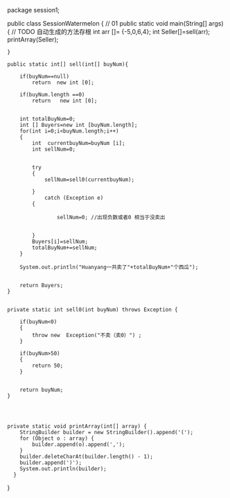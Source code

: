 package session1;

public class SessionWatermelon {
// 01
	public static void main(String[] args) {
		// TODO 自动生成的方法存根
		int arr []= {-5,0,6,4};
		int Seller[]=sell(arr);
		printArray(Seller);
		
		
	}

	public static int[] sell(int[] buyNum){
		
		if(buyNum==null) 
			return  new int [0]; 
		
		if(buyNum.length ==0)
			return   new int [0];	
		
	
		int totalBuyNum=0;
		int [] Buyers=new int [buyNum.length];
		for(int i=0;i<buyNum.length;i++)
		{
			int  currentbuyNum=buyNum [i];
			int sellNum=0;
			
			
			try
			{
				sellNum=sell0(currentbuyNum);
			
			}
				catch (Exception e) 
			{
				
					sellNum=0; //出现负数或者0 相当于没卖出
			     
			     	 
			}
			Buyers[i]=sellNum; 
			totalBuyNum+=sellNum;
		}
		
		System.out.println("Huanyang一共卖了"+totalBuyNum+"个西瓜");
		
		
		return Buyers;
	}
	
	
	private static int sell0(int buyNum) throws Exception {
		
		if(buyNum<0)
		{
			throw new  Exception("不卖（卖0）") ;
		}
		
		if(buyNum>50)
		{
			return 50;
		}
	
		
		return buyNum;
	}
	
	

	
	private static void printArray(int[] array) {
	    StringBuilder builder = new StringBuilder().append('(');
	    for (Object o : array) {
	    	builder.append(o).append(',');
	    }
	    builder.deleteCharAt(builder.length() - 1);
	    builder.append(')');
	    System.out.println(builder);
	  }
	
	
}
